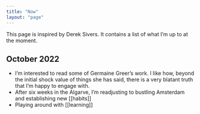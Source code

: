 ```yaml
---
title: "Now"
layout: "page"
---
```

This page is inspired by Derek Sivers. It contains a list of what I’m up to at the moment. 

## October 2022
- I’m interested to read some of Germaine Greer’s work. I like how, beyond the initial shock value of things she has said, there is a very blatant truth that I’m happy to engage with. 
- After six weeks in the Algarve, I’m readjusting to bustling Amsterdam and establishing new [[habits]]
- Playing around with [[learning]]